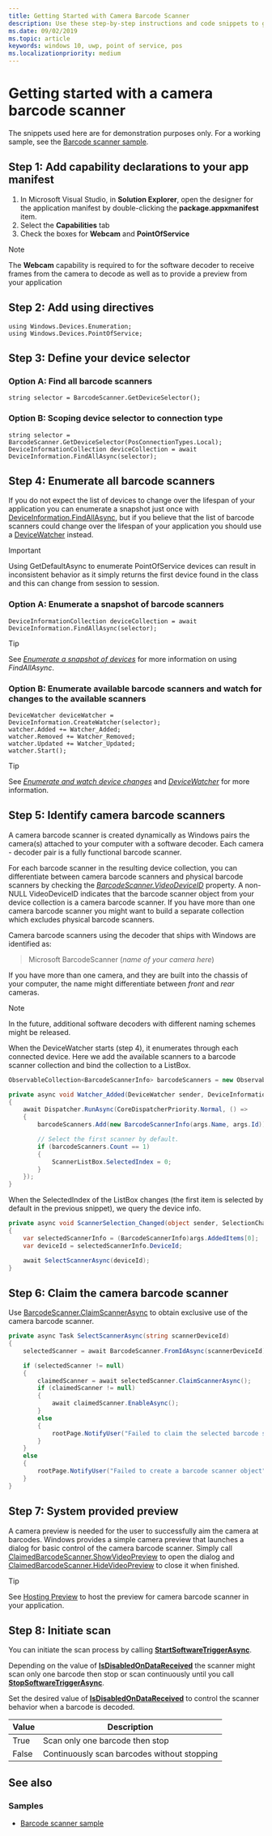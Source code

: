 ```yaml
---
title: Getting Started with Camera Barcode Scanner
description: Use these step-by-step instructions and code snippets to get started using a camera barcode scanner.
ms.date: 09/02/2019
ms.topic: article
keywords: windows 10, uwp, point of service, pos
ms.localizationpriority: medium
---
```


# Getting started with a camera barcode scanner

The snippets used here are for demonstration purposes only. For a working sample, see the [Barcode scanner sample](https://github.com/microsoft/Windows-universal-samples/tree/master/Samples/BarcodeScanner).

## Step 1: Add capability declarations to your app manifest

1. In Microsoft Visual Studio, in **Solution Explorer**, open the designer for the application manifest by double-clicking the **package.appxmanifest** item.
2. Select the **Capabilities** tab
3. Check the boxes for **Webcam** and **PointOfService**

>[!NOTE]
> The **Webcam** capability is required to for the software decoder to receive frames from the camera to decode as well as to provide a preview from your application

## Step 2: Add using directives

```Csharp
using Windows.Devices.Enumeration;
using Windows.Devices.PointOfService;
```

## Step 3: Define your device selector

### **Option A: Find all barcode scanners**

```Csharp
string selector = BarcodeScanner.GetDeviceSelector();
```

### **Option B: Scoping device selector to connection type**

```Csharp
string selector = BarcodeScanner.GetDeviceSelector(PosConnectionTypes.Local);
DeviceInformationCollection deviceCollection = await DeviceInformation.FindAllAsync(selector);
```

## Step 4: Enumerate all barcode scanners

If you do not expect the list of devices to change over the lifespan of your application you can enumerate a snapshot just once with [DeviceInformation.FindAllAsync](/uwp/api/windows.devices.enumeration.deviceinformation.findallasync), but if you believe that the list of barcode scanners could change over the lifespan of your application you should use a [DeviceWatcher](/uwp/api/windows.devices.enumeration.devicewatcher) instead.  

> [!Important]
> Using GetDefaultAsync to enumerate PointOfService devices can result in inconsistent behavior as it simply returns the first device found in the class and this can change from session to session.

### **Option A: Enumerate a snapshot of barcode scanners**

```Csharp
DeviceInformationCollection deviceCollection = await DeviceInformation.FindAllAsync(selector);
```

> [!TIP]
> See [*Enumerate a snapshot of devices*](./enumerate-devices.md#enumerate-a-snapshot-of-devices) for more information on using *FindAllAsync*.

### **Option B: Enumerate available barcode scanners and watch for changes to the available scanners**

```Csharp
DeviceWatcher deviceWatcher = DeviceInformation.CreateWatcher(selector);
watcher.Added += Watcher_Added;
watcher.Removed += Watcher_Removed;
watcher.Updated += Watcher_Updated;
watcher.Start();
```

> [!TIP]
> See [*Enumerate and watch device changes*](./enumerate-devices.md#enumerate-and-watch-devices) and [*DeviceWatcher*](/uwp/api/Windows.Devices.Enumeration.DeviceWatcher) for more information.

## Step 5: Identify camera barcode scanners

A camera barcode scanner is created dynamically as Windows pairs the camera(s) attached to your computer with a software decoder.  Each camera - decoder pair is a fully functional barcode scanner.

For each barcode scanner in the resulting device collection, you can differentiate between camera barcode scanners and physical barcode scanners by checking the [*BarcodeScanner.VideoDeviceID*](/uwp/api/windows.devices.pointofservice.barcodescanner.videodeviceid#Windows_Devices_PointOfService_BarcodeScanner_VideoDeviceId) property.  A non-NULL VideoDeviceID indicates that the barcode scanner object from your device collection is a camera barcode scanner.  If you have more than one camera barcode scanner you might want to build a separate collection which excludes physical barcode scanners.

Camera barcode scanners using the decoder that ships with Windows are identified as:

> Microsoft BarcodeScanner (*name of your camera here*)

If you have more than one camera, and they are built into the chassis of your computer, the name might differentiate between *front* and *rear* cameras.

> [!NOTE]
> In the future, additional software decoders with different naming schemes might be released.

When the DeviceWatcher starts (step 4), it enumerates through each connected device. Here we add the available scanners to a barcode scanner collection and bind the collection to a ListBox.

```csharp
ObservableCollection<BarcodeScannerInfo> barcodeScanners = new ObservableCollection<BarcodeScannerInfo>();

private async void Watcher_Added(DeviceWatcher sender, DeviceInformation args)
{
    await Dispatcher.RunAsync(CoreDispatcherPriority.Normal, () =>
    {
        barcodeScanners.Add(new BarcodeScannerInfo(args.Name, args.Id));

        // Select the first scanner by default.
        if (barcodeScanners.Count == 1)
        {
            ScannerListBox.SelectedIndex = 0;
        }
    });
}
```

When the SelectedIndex of the ListBox changes (the first item is selected by default in the previous snippet), we query the device info.

```csharp
private async void ScannerSelection_Changed(object sender, SelectionChangedEventArgs args)
{
    var selectedScannerInfo = (BarcodeScannerInfo)args.AddedItems[0];
    var deviceId = selectedScannerInfo.DeviceId;

    await SelectScannerAsync(deviceId);
}
```

## Step 6: Claim the camera barcode scanner

Use [BarcodeScanner.ClaimScannerAsync](/uwp/api/windows.devices.pointofservice.barcodescanner.claimscannerasync#Windows_Devices_PointOfService_BarcodeScanner_ClaimScannerAsync) to obtain exclusive use of the camera barcode scanner.

```csharp
private async Task SelectScannerAsync(string scannerDeviceId)
{
    selectedScanner = await BarcodeScanner.FromIdAsync(scannerDeviceId);

    if (selectedScanner != null)
    {
        claimedScanner = await selectedScanner.ClaimScannerAsync();
        if (claimedScanner != null)
        {
            await claimedScanner.EnableAsync();
        }
        else
        {
            rootPage.NotifyUser("Failed to claim the selected barcode scanner", NotifyType.ErrorMessage);
        }
    }
    else
    {
        rootPage.NotifyUser("Failed to create a barcode scanner object", NotifyType.ErrorMessage);
    }
}
```

## Step 7: System provided preview

A camera preview is needed for the user to successfully aim the camera at barcodes.  Windows provides a simple camera preview that launches a dialog for basic control of the camera barcode scanner.  Simply call [ClaimedBarcodeScanner.ShowVideoPreview](/uwp/api/windows.devices.pointofservice.claimedbarcodescanner.showvideopreviewasync) to open the dialog and [ClaimedBarcodeScanner.HideVideoPreview](/uwp/api/windows.devices.pointofservice.claimedbarcodescanner.hidevideopreview) to close it when finished.

> [!TIP]
> See [Hosting Preview](pos-camerabarcode-hosting-preview.md) to host the preview for camera barcode scanner in your application.

## Step 8: Initiate scan

You can initiate the scan process by calling [**StartSoftwareTriggerAsync**](/uwp/api/windows.devices.pointofservice.claimedbarcodescanner.startsoftwaretriggerasync#Windows_Devices_PointOfService_ClaimedBarcodeScanner_StartSoftwareTriggerAsync).

Depending on the value of [**IsDisabledOnDataReceived**](/uwp/api/windows.devices.pointofservice.claimedbarcodescanner.isdisabledondatareceived#Windows_Devices_PointOfService_ClaimedBarcodeScanner_IsDisabledOnDataReceived) the scanner might scan only one barcode then stop or scan continuously until you call [**StopSoftwareTriggerAsync**](/uwp/api/windows.devices.pointofservice.claimedbarcodescanner.stopsoftwaretriggerasync#Windows_Devices_PointOfService_ClaimedBarcodeScanner_StopSoftwareTriggerAsync).

Set the desired value of [**IsDisabledOnDataReceived**](/uwp/api/windows.devices.pointofservice.claimedbarcodescanner.isdisabledondatareceived#Windows_Devices_PointOfService_ClaimedBarcodeScanner_IsDisabledOnDataReceived) to control the scanner behavior when a barcode is decoded.

| Value | Description |
| ----- | ----------- |
| True   | Scan only one barcode then stop |
| False  | Continuously scan barcodes without stopping |

## See also

### Samples

- [Barcode scanner sample](https://github.com/microsoft/Windows-universal-samples/tree/master/Samples/BarcodeScanner)